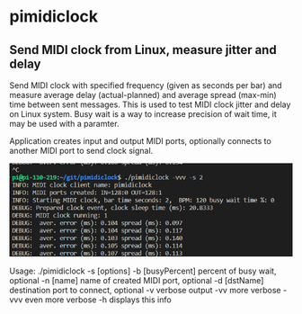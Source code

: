 # pimidiclock
## Send MIDI clock from Linux, measure jitter and delay

Send MIDI clock with specified frequency (given as seconds per bar) and measure average delay (actual-planned) and average spread (max-min) time between sent messages. This is used to test MIDI clock jitter and delay on Linux system.
Busy wait is a way to increase precision of wait time, it may be used with a paramter. 

Application creates input and output MIDI ports, optionally connects to another MIDI port to send clock signal.

![Sample output](demo.png)


Usage: ./pimidiclock -s <secondsPerBar> [options]
  -b [busyPercent] percent of busy wait, optional
  -n [name] name of created MIDI port, optional
  -d [dstName] destination port to connect, optional
  -v verbose output
  -vv more verbose
  -vvv even more verbose
  -h displays this info




